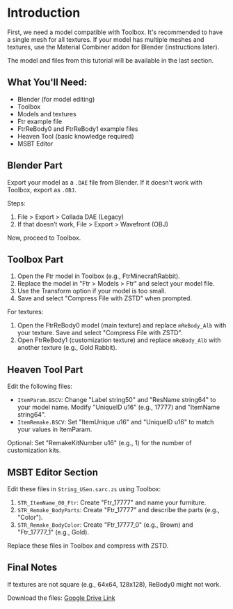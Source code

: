 # Introduction

First, we need a model compatible with Toolbox. It's recommended to have a single mesh for all textures. If your model has multiple meshes and textures, use the Material Combiner addon for Blender (instructions later).

The model and files from this tutorial will be available in the last section.

## What You'll Need:
- Blender (for model editing)
- Toolbox
- Models and textures
- Ftr example file
- FtrReBody0 and FtrReBody1 example files
- Heaven Tool (basic knowledge required)
- MSBT Editor

## Blender Part

Export your model as a `.DAE` file from Blender. If it doesn't work with Toolbox, export as `.OBJ`.

Steps:
1. File > Export > Collada DAE (Legacy)
2. If that doesn’t work, File > Export > Wavefront (OBJ)

Now, proceed to Toolbox.

## Toolbox Part

1. Open the Ftr model in Toolbox (e.g., FtrMinecraftRabbit).
2. Replace the model in "Ftr > Models > Ftr" and select your model file.
3. Use the Transform option if your model is too small.
4. Save and select "Compress File with ZSTD" when prompted.

For textures:
1. Open the FtrReBody0 model (main texture) and replace `mReBody_Alb` with your texture. Save and select "Compress File with ZSTD".
2. Open FtrReBody1 (customization texture) and replace `mReBody_Alb` with another texture (e.g., Gold Rabbit).

## Heaven Tool Part

Edit the following files:
- `ItemParam.BSCV`: Change "Label string50" and "ResName string64" to your model name. Modify "UniqueID u16" (e.g., 17777) and "ItemName string64".
- `ItemRemake.BSCV`: Set "ItemUnique u16" and "UniqueID u16" to match your values in ItemParam.

Optional: Set "RemakeKitNumber u16" (e.g., 1) for the number of customization kits.

## MSBT Editor Section

Edit these files in `String_USen.sarc.zs` using Toolbox:
1. `STR_ItemName_00_Ftr`: Create "Ftr_17777" and name your furniture.
2. `STR_Remake_BodyParts`: Create "Ftr_17777" and describe the parts (e.g., "Color").
3. `STR_Remake_BodyColor`: Create "Ftr_17777_0" (e.g., Brown) and "Ftr_17777_1" (e.g., Gold).

Replace these files in Toolbox and compress with ZSTD.

## Final Notes
If textures are not square (e.g., 64x64, 128x128), ReBody0 might not work.

Download the files: [Google Drive Link](https://drive.google.com/file/d/1w6jW--THTc5v9mjRJIvIAoo444tJCLJD/view?usp=drive_link)
